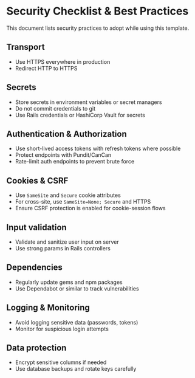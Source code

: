 # Security Checklist & Best Practices

This document lists security practices to adopt while using this template.

## Transport

- Use HTTPS everywhere in production
- Redirect HTTP to HTTPS

## Secrets

- Store secrets in environment variables or secret managers
- Do not commit credentials to git
- Use Rails credentials or HashiCorp Vault for secrets

## Authentication & Authorization

- Use short-lived access tokens with refresh tokens where possible
- Protect endpoints with Pundit/CanCan
- Rate-limit auth endpoints to prevent brute force

## Cookies & CSRF

- Use `SameSite` and `Secure` cookie attributes
- For cross-site, use `SameSite=None; Secure` and HTTPS
- Ensure CSRF protection is enabled for cookie-session flows

## Input validation

- Validate and sanitize user input on server
- Use strong params in Rails controllers

## Dependencies

- Regularly update gems and npm packages
- Use Dependabot or similar to track vulnerabilities

## Logging & Monitoring

- Avoid logging sensitive data (passwords, tokens)
- Monitor for suspicious login attempts

## Data protection

- Encrypt sensitive columns if needed
- Use database backups and rotate keys carefully
